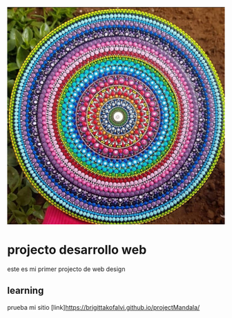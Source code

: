 <img src="images/logo1.jpg">

# projecto desarrollo web

este es mi primer projecto de web design
## learning

prueba mi sitio [link]https://brigittakofalvi.github.io/projectMandala/

